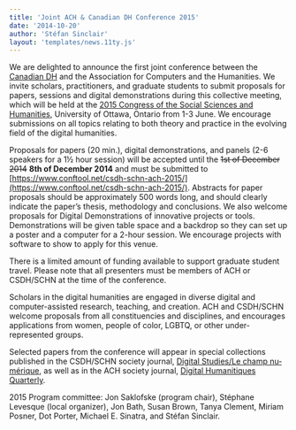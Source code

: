 ```yaml
---
title: 'Joint ACH & Canadian DH Conference 2015'
date: '2014-10-20'
author: 'Stéfan Sinclair'
layout: 'templates/news.11ty.js'
---
```

We are delighted to announce the first joint conference between the [Canadian DH](CSHN-SCHN.org) and the Association for Computers and the Humanities. We invite scholars, practitioners, and graduate students to submit proposals for papers, sessions and digital demonstrations during this collective meeting, which will be held at the [2015 Congress of the Social Sciences and Humanities](congress2015.ca), University of Ottawa, Ontario from 1-3 June. We encourage submissions on all topics relating to both theory and practice in the evolving field of the digital humanities.

Proposals for papers (20 min.), digital demonstrations, and panels (2-6 speakers for a 1½ hour session) will be accepted until the <del>1st of December 2014</del> **8th of December 2014** and must be submitted to [https://www.conftool.net/csdh-schn-ach-2015/](https://www.conftool.net/csdh-schn-ach-2015/). Abstracts for paper proposals should be approximately 500 words long, and should clearly indicate the paper’s thesis, methodology and conclusions. We also welcome proposals for Digital Demonstrations of innovative projects or tools. Demonstrations will be given table space and a backdrop so they can set up a poster and a computer for a 2-hour session. We encourage projects with software to show to apply for this venue.

There is a limited amount of funding available to support graduate student travel. Please note that all presenters must be members of ACH or CSDH/SCHN at the time of the conference.

Scholars in the digital humanities are engaged in diverse digital and computer-assisted research, teaching, and creation. ACH and CSDH/SCHN welcome proposals from all constituencies and disciplines, and encourages applications from women, people of color, LGBTQ, or other under-represented groups.

Selected papers from the conference will appear in special collections published in the CSDH/SCHN society journal, [Digital Studies/<span lang="fr">Le champ numérique</span>](http://www.digitalstudies.org/), as well as in the ACH society journal, [Digital Humanitiques Quarterly](http://www.digitalhumanities.org/dhq/).

2015 Program committee: Jon Saklofske (program chair), Stéphane Levesque (local organizer), Jon Bath, Susan Brown, Tanya Clement, Miriam Posner, Dot Porter, Michael E. Sinatra, and Stéfan Sinclair.
